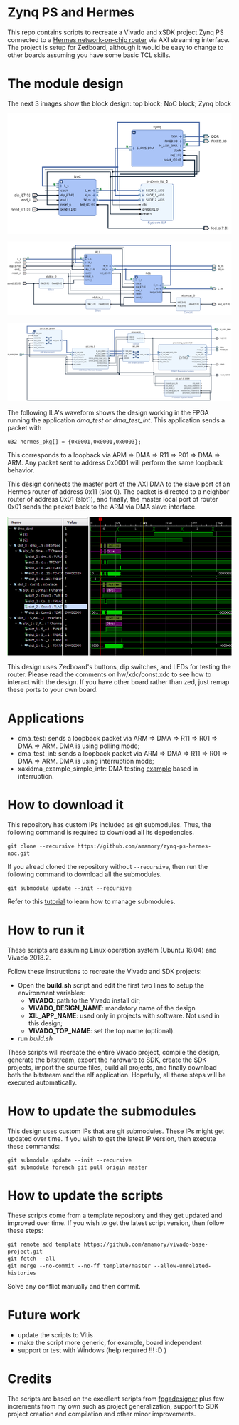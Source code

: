 # Zynq PS and Hermes

This repo contains scripts to recreate a Vivado and xSDK project Zynq PS connected to a [Hermes network-on-chip router](https://www.sciencedirect.com/science/article/abs/pii/S0167926004000185) via AXI streaming interface. The project is setup for Zedboard, although it would be easy to change to other boards assuming you have some basic TCL skills.

# The module design

The next 3 images show the block design: top block; NoC block; Zynq block

![the top design](ps_hermes.png)

![the NoC design](ps_hermes_noc.png)

![the Zynq design](ps_hermes_zynq.png)


The following ILA's waveform shows the design working in the FPGA running the application *dma_test* or *dma_test_int*. This application sends a packet with 

```
u32 hermes_pkg[] = {0x0001,0x0001,0x0003};
```

This corresponds to a loopback via ARM => DMA => R11 => R01 => DMA => ARM.
Any packet sent to address 0x0001 will perform the same loopback behavior.

This design connects the master port of the AXI DMA to the slave port of an Hermes router of address 0x11 (slot 0). The packet is directed to a neighbor router of address 0x01 (slot1), and finally, the master local port of router 0x01 sends the packet back to the ARM via DMA slave interface.

![the waveform](waveform.png)

This design uses Zedboard's buttons, dip switches, and LEDs for testing the router. Please read the comments on hw/xdc/const.xdc to see how to interact with the design. If you have other board rather than zed, just remap these ports to your own board.

# Applications

 - dma_test: sends a loopback packet via ARM => DMA => R11 => R01 => DMA => ARM. DMA is using polling mode;
- dma_test_int: sends a loopback packet via ARM => DMA => R11 => R01 => DMA => ARM. DMA is using interruption mode;
- xaxidma_example_simple_intr: DMA testing [example](https://github.com/Xilinx/embeddedsw/blob/master/XilinxProcessorIPLib/drivers/axidma/examples/xaxidma_example_simple_intr.c) based in interruption.

# How to download it

This repository has custom IPs included as git submodules. Thus, the following command is required to download all its depedencies.

```
git clone --recursive https://github.com/amamory/zynq-ps-hermes-noc.git
```

If you alread cloned the repository without `--recursive`, then run the following command to download all the submodules.

```
git submodule update --init --recursive
```

Refer to this [tutorial](https://www.vogella.com/tutorials/GitSubmodules/article.html) to learn how to manage submodules.

# How to run it

These scripts are assuming Linux operation system (Ubuntu 18.04) and Vivado 2018.2.

Follow these instructions to recreate the Vivado and SDK projects:
 - Open the **build.sh** script and edit the first two lines to setup the environment variables:
    - **VIVADO**: path to the Vivado install dir;
    - **VIVADO_DESIGN_NAME**: mandatory name of the design
    - **XIL_APP_NAME**: used only in projects with software. Not used in this design; 
    - **VIVADO_TOP_NAME**: set the top name (optional).  
 - run *build.sh*

These scripts will recreate the entire Vivado project, compile the design, generate the bitstream, export the hardware to SDK, create the SDK projects, import the source files, build all projects, and finally download both the bitstream and the elf application. Hopefully, all these steps will be executed automatically.

# How to update the submodules

This design uses custom IPs that are git submodules. These IPs might get updated over time. If you wish to get the latest IP version, then execute these commands:

```
git submodule update --init --recursive
git submodule foreach git pull origin master
```

# How to update the scripts

These scripts come from a template repository and they get updated and improved over time. If you wish to get the latest script version, then follow these steps:

```
git remote add template https://github.com/amamory/vivado-base-project.git
git fetch --all
git merge --no-commit --no-ff template/master --allow-unrelated-histories
```

Solve any conflict manually and then commit.

# Future work

 - update the scripts to Vitis
 - make the script more generic, for example, board independent
 - support or test with Windows (help required !!! :D )

# Credits

The scripts are based on the excellent scripts from [fpgadesigner](https://github.com/fpgadeveloper/zedboard-axi-dma) plus few increments from my own such as project generalization, support to SDK project creation and compilation and other minor improvements. 
